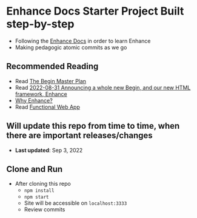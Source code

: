 # Enhance Docs Starter Project Built step-by-step

- Following the [Enhance Docs](https://enhance.dev/docs/) in order to learn Enhance
- Making pedagogic atomic commits as we go

## Recommended Reading

- Read [The Begin Master Plan](https://blog.begin.com/posts/2018-11-09-the-begin-master-plan)
- Read [2022-08-31 Announcing a whole new Begin, and our new HTML framework, Enhance](https://blog.begin.com/posts/2022-08-31-new-begin-and-enhance-html-framework)
- [Why Enhance?](https://enhance.dev/docs/learn/why-enhance)
- Read [Functional Web App](https://fwa.dev/)

## Will update this repo from time to time, when there are important releases/changes

- **Last updated**: Sep 3, 2022

## Clone and Run

- After cloning this repo
  - `npm install`
  - `npm start`
  - Site will be accessible on `localhost:3333`
  - Review commits
